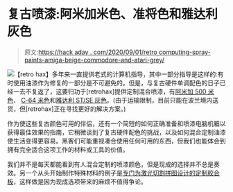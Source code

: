 # 复古喷漆:阿米加米色、准将色和雅达利灰色

> 原文:[https://hack aday . com/2020/09/01/retro computing-spray-paints-amiga-beige-commodore-and-atari-grey/](https://hackaday.com/2020/09/01/retrocomputing-spray-paints-amiga-beige-commodore-and-atari-grey/)

[![](../Images/2ba4cd6b32e80f2bc792391be4ca1048.png)](https://hackaday.com/wp-content/uploads/2020/08/AMIGA-500-Beige.jpg)【retro hax】多年来一直提供老式的计算机指导，其中一部分指导是这样的:有时使用油漆作为修复的一部分是不可避免的。但是，与复古硬件单调配色的日子已经一去不复返了，这要归功于[retrohax]提供定制混合喷漆，有[阿米加 500 米色](https://retrohax.net/shop/amiga/spray-paint-amiga-500-beige/)、 [C-64 米色](https://retrohax.net/shop/commodore/spray-paint-commodore-64c-and-64g-beige/)和[雅达利 ST/SE 灰色](https://retrohax.net/shop/atari/spray-paint-atari-xe-st-grey/)。(由于运输限制，目前只能在波兰境内送货，但[retrohax]正在寻找更好的解决方案。)

作为使这些复古颜色可用的伴侣，还有一个简短的如何正确准备和喷漆电脑机箱以获得最佳效果的指南，它稍微谈到了复古硬件配色的挑战，以及如何混合定制油漆使生活变得更容易。黑客们可能重视凑合使用任何可用的东西，但我们也能体会到拥有完全适合这项工作的材料或工具的价值。

我们并不是每天都能看到有人混合定制的喷漆颜色，但是现成的选择并不总是奏效。另一个从头开始制作特殊材料的例子是[专门为激光切割拼图设计的定制胶合板](https://hackaday.com/2017/10/22/seeking-and-making-the-best-plywood-for-laser-cutting-puzzles/)，这样做是因为现成选项带来的麻烦不值得争论。